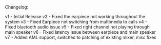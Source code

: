 Changelog:

v1 - Initial Release
v2 - Fixed the earpiece not working throughout the system
v3 - Fixed Earpiece not switching from multimedia to calls
v4 - Fixed bluetooth audio issue
v5 - Fixed right channel not playing through main speaker
v6 - Fixed latency issue between earpiece and main speaker
v7 - Added AML support, switched to patching of existing mixer, misc fixes
